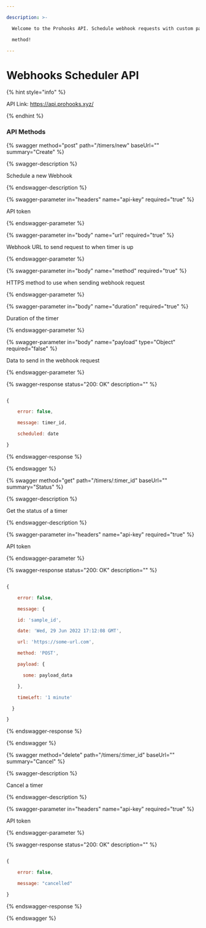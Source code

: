 ```yaml
---

description: >-

  Welcome to the Prohooks API. Schedule webhook requests with custom payload &

  method!

---
```


# Webhooks Scheduler API

{% hint style="info" %}

API Link: https://api.prohooks.xyz/

{% endhint %}

### API Methods

{% swagger method="post" path="/timers/new" baseUrl="" summary="Create" %}

{% swagger-description %}

Schedule a new Webhook

{% endswagger-description %}

{% swagger-parameter in="headers" name="api-key" required="true" %}

API token

{% endswagger-parameter %}

{% swagger-parameter in="body" name="url" required="true" %}

Webhook URL to send request to when timer is up

{% endswagger-parameter %}

{% swagger-parameter in="body" name="method" required="true" %}

HTTPS method to use when sending webhook request

{% endswagger-parameter %}

{% swagger-parameter in="body" name="duration" required="true" %}

Duration of the timer

{% endswagger-parameter %}

{% swagger-parameter in="body" name="payload" type="Object" required="false" %}

Data to send in the webhook request

{% endswagger-parameter %}

{% swagger-response status="200: OK" description="" %}

```javascript

{

    error: false,

    message: timer_id,

    scheduled: date

}

```

{% endswagger-response %}

{% endswagger %}

{% swagger method="get" path="/timers/:timer_id" baseUrl="" summary="Status" %}

{% swagger-description %}

Get the status of a timer

{% endswagger-description %}

{% swagger-parameter in="headers" name="api-key" required="true" %}

API token

{% endswagger-parameter %}


{% swagger-response status="200: OK" description="" %}

```javascript

{

    error: false,

    message: {

    id: 'sample_id',

    date: 'Wed, 29 Jun 2022 17:12:08 GMT',

    url: 'https://some-url.com',

    method: 'POST',

    payload: {

      some: payload_data

    },

    timeLeft: '1 minute'

  }

}

```

{% endswagger-response %}

{% endswagger %}

{% swagger method="delete" path="/timers/:timer_id" baseUrl="" summary="Cancel" %}

{% swagger-description %}

Cancel a timer

{% endswagger-description %}

{% swagger-parameter in="headers" name="api-key" required="true" %}

API token

{% endswagger-parameter %}

{% swagger-response status="200: OK" description="" %}

```javascript

{

    error: false,

    message: "cancelled"

}

```

{% endswagger-response %}

{% endswagger %}
